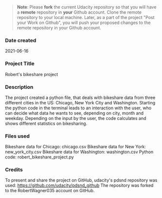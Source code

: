 >**Note**: Please **fork** the current Udacity repository so that you will have a **remote** repository in **your** Github account. Clone the remote repository to your local machine. Later, as a part of the project "Post your Work on Github", you will push your proposed changes to the remote repository in your Github account.

### Date created
2021-06-16

### Project Title
Robert's bikeshare project

### Description
The project created a python file, that deals with bikeshare data from three different cities in the US: Chicago, New York City and Washington.
Starting the python code in the terminal leads to an interaction with the user, who can decide what data he wants to see, depending on city, month and weekday.
Depending on the input by the user, the code calculates and shows different statistics on bikesharing.   

### Files used
Bikeshare data for Chicago: chicago.csv
Bikeshare data for New York: new_york_city.csv
Bikeshare data for Washington: washington.csv
Python code: robert_bikeshare_project.py

### Credits
To present and share the project on GitHub, udacity's pdsnd repository was used:
https://github.com/udacity/pdsnd_github
The repository was forked to the RobertWagner035 account on GitHub.
